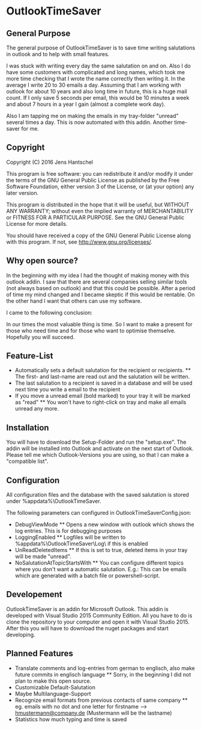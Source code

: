 OutlookTimeSaver
==============

General Purpose
---------------------
The general purpose of OutlookTimeSaver is to save time writing salutations in outlook 
and to help with small features.

I was stuck with writing every day the same salutation on and on. Also I do have some
customers with complicated and long names, which took me more time checking that I wrote
the name correctly then writing it. In the average I write 20 to 30 emails a day. 
Assuming that I am working with outlook for about 10 years and also long time in future, 
this is a huge mail count. If I only save 5 seconds per email, this would be 10 minutes a week and 
about 7 hours in a year I gain (almost a complete work day).

Also I am tapping me on making the emails in my tray-folder "unread" several times a day. 
This is now automated with this addin. Another time-saver for me.

Copyright
---------------------
Copyright (C) 2016  Jens Hantschel

This program is free software: you can redistribute it and/or modify
it under the terms of the GNU General Public License as published by
the Free Software Foundation, either version 3 of the License, or
(at your option) any later version.

This program is distributed in the hope that it will be useful,
but WITHOUT ANY WARRANTY; without even the implied warranty of
MERCHANTABILITY or FITNESS FOR A PARTICULAR PURPOSE.  See the
GNU General Public License for more details.

You should have received a copy of the GNU General Public License
along with this program.  If not, see <http://www.gnu.org/licenses/>.

Why open source?
---------------------
In the beginning with my idea I had the thought of making money with this outlook addin.
I saw that there are several companies selling similar tools (not always based on outlook) and that this
could be possible. After a period of time my mind changed and I became skeptic if this would be rentable.
On the other hand I want that others can use my software.

I came to the following conclusion:

In our times the most valuable thing is time. So I want to make a present for those who need 
time and for those who want to optimise themselve. Hopefully you will succeed.

Feature-List
---------------------
* Automatically sets a default salutation for the recipient or recipients.
** The first- and last-name are read out and the salutation will be written.
* The last salutation to a recipient is saved in a database and will be used next time you write a email to the recipient
* If you move a unread email (bold marked) to your tray it will be marked as "read"
** You won't have to right-click on tray and make all emails unread any more.

Installation
---------------------
You will have to download the Setup-Folder and run the "setup.exe".
The addin will be installed into Outlook and activate on the next start of Outlook.
Please tell me which Outlook-Versions you are using, so that I can make a "compatible list".

Configuration
---------------------
All configuration files and the database with the saved salutation is stored 
under \%appdata%\OutlookTimeSaver\.

The following parameters can configured in OutlookTimeSaverConfig.json:

* DebugViewMode
** Opens a new window with outlook which shows the log entries. This is for debugging purposes
* LoggingEnabled
** Logfiles will be written to %appdata%\OutlookTimeSaver\Log\ if this is enabled
* UnReadDeletedItems
** If this is set to true, deleted items in your tray will be made "unread".
* NoSalutationAtTopicStartsWith
** You can configure different topics where you don't want a automatic salutation. E.g.: This can be 
emails which are generated with a batch file or powershell-script.

Developement
---------------------
OutlookTimeSaver is an addin for Microsoft Outlook.
This addin is developed with Visual Studio 2015 Community Edition.
All you have to do is clone the repository to your computer and 
open it with Visual Studio 2015. After this you will have to download
the nuget packages and start developing.

Planned Features
---------------------
* Translate comments and log-entries from german to englisch, also make future commits in englisch language
** Sorry, in the beginning I did not plan to make this open source.
* Customizable Default-Salutation
* Maybe Multilanguage-Support
* Recognize email formats from previous contacts of same company
** eg. emails with no dot and one letter for firstname --> hmustermann@company.de (Mustermann will be the lastname)
* Statistics how much typing and time is saved
